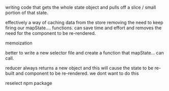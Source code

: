 writing code that gets the whole state object and pulls off a slice / small portion of that state.

effectively a way of caching data from the store removing the need to keep firing our mapState.... functions.
can save time and effort and removes the need for the component to be re-rendered.

memoization

better to write a new selector file and create a function that mapState... can call.

reducer always returns a new object and this will cause the state to be re-built and component to be re-rendered.  we dont want to do this

reselect npm package

